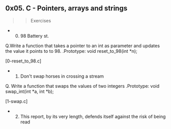 ## 0x05. C - Pointers, arrays and strings

>> Exercises

* 0. 98 Battery st.

 Q.Write a function that takes a pointer to an int as parameter and updates the value it points to to 98.
    .Prototype: void reset_to_98(int *n);
   
   [0-reset_to_98.c]

* 1. Don't swap horses in crossing a stream

 Q. Write a function that swaps the values of two integers
    .Prototype: void swap_int(int *a, int *b);
   
   [1-swap.c]

* 2. This report, by its very length, defends itself against the risk of being read
